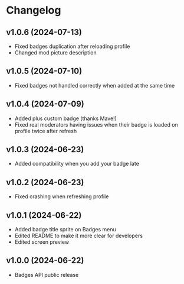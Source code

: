 # Changelog
## <cj>v1.0.6</c> <cb>(2024-07-13)</c>
* <cy>Fixed</c> badges duplication after reloading profile
* <cy>Changed</c> mod picture description

## <cj>v1.0.5</c> <cb>(2024-07-10)</c>
* <cy>Fixed</c> badges not handled correctly when added at the same time

## <cj>v1.0.4</c> <cb>(2024-07-09)</c>
* <cg>Added</c> plus custom badge (thanks Mave!)
* <cy>Fixed</c> real moderators having issues when their badge is loaded on profile twice after refresh

## <cj>v1.0.3</c> <cb>(2024-06-23)</c>
* <cg>Added</c> compatibility when you add your badge late

## <cj>v1.0.2</c> <cb>(2024-06-23)</c>
* <cy>Fixed</c> crashing when refreshing profile

## <cj>v1.0.1</c> <cb>(2024-06-22)</c>
* <cg>Added</c> badge title sprite on Badges menu
* <cy>Edited</c> README to make it more clear for developers
* <cy>Edited</c> screen preview

## <cj>v1.0.0</c> <cb>(2024-06-22)</c>
* <cp>Badges API public release</c>